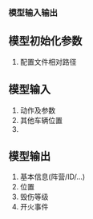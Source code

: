 ### 模型输入输出

## 模型初始化参数

1. 配置文件相对路径

## 模型输入

1. 动作及参数
2. 其他车辆位置
3. 

## 模型输出

1. 基本信息(阵营/ID/...)
2. 位置
3. 毁伤等级
4. 开火事件